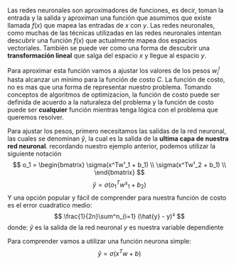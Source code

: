 Las redes neuronales son aproximadores de funciones, es decir, toman la entrada y la salida y aproximan una función que asumimos que existe llamada $f(x)$ que mapea las entradas de $x$ con $y$. Las redes neuronales, como muchas de las técnicas utilizadas en las redes neuronales intentan descubrir una función $f(x)$ que actualmente mapea dos espacios vectoriales. También se puede ver como una forma de descubrir una **transformación lineal** que salga del espacio $x$ y llegue al espacio $y$. 

Para aproximar esta función vamos a ajustar los valores de los pesos $w^l_i$ hasta alcanzar un mínimo para la función de costo $C$. La función de costo, no es mas que una forma de representar nuestro problema. Tomando conceptos de algoritmos de optimizacion, la función de costo puede ser definida de acuerdo a la naturaleza del problema y la función de costo puede ser **cualquier** función mientras tenga lógica con el problema que queremos resolver.

Para ajustar los pesos, primero necesitamos las salidas de la red neuronal, las cuales se denominan $\hat{y}$, la cual es la salida de la **ultima capa de nuestra red neuronal**. recordando nuestro ejemplo anterior, podemos utilizar la siguiente notación
$$
o_1 = \begin{bmatrix}
\sigma(x^Tw¹_1 + b_1) \\
\sigma(x^Tw¹_2 + b_1) \\
\end{bmatrix}
$$
$$
\hat{y} = \sigma(o_1^T w²_1 + b_2)
$$ Y una opción popular y fácil de comprender para nuestra función de costo es el error cuadratico medio: 
$$
\frac{1}{2n}\sum^n_{i=1} (\hat{y} - y)²
$$
donde: 
$\hat{y}$ es la salida de la red neuronal
$y$ es nuestra variable dependiente 

Para comprender vamos a utilizar una función neurona simple:
$$ 
\hat{y} = \sigma(x^T w + b)
$$
